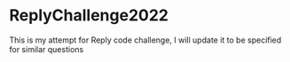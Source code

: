# ReplyChallenge2022
This is my attempt for Reply code challenge, I will update it to be specified for similar questions 
